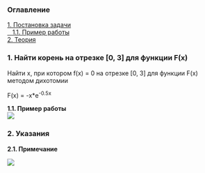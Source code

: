 <h3>Оглавление</h3>
<a href="#one">1. Постановка задачи</a><br>
<a href="#two">&nbsp;&nbsp;&nbsp;1.1. Пример работы</a><br>
<a href="#three">2. Теория</a><br>

<h3 id="one">1. Найти корень на отрезке [0, 3] для функции F(x)</h3>
<p>Найти x, при котором f(x) = 0 на отрезке [0, 3] для функции F(x) методом дихотомии <br>

<p>F(x) = -x*e<sup>-0.5x</sup></p>


<b id="two">1.1. Пример работы</b> <br>
<img src="https://habrastorage.org/files/d50/3ec/285/d503ec285e274d59922f1cd5b6471b54.png"/><br>
<p></p>

<h3 id="three">2. Указания</h3>

<b id="five">2.1. Примечание</b> <br>

<img src="https://habrastorage.org/files/37f/fba/5f8/37ffba5f8eda45559fe234532b7c26da.png"/>